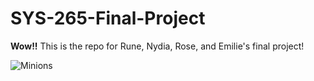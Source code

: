 # SYS-265-Final-Project

**Wow!!** This is the repo for Rune, Nydia, Rose, and Emilie's final project!

![Minions](https://github.com/user-attachments/assets/e76b3d48-6595-41a8-83c0-1d82c15f5ab0)
